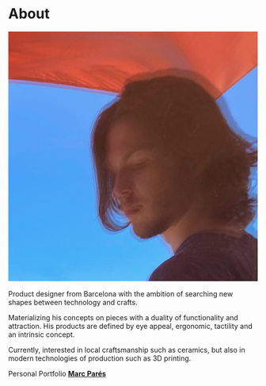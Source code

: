 # About

![](../images/mrcprs.jpg)

Product designer from Barcelona with the ambition of searching new shapes between technology and crafts.

Materializing his concepts on pieces with a duality of functionality and attraction. His products are defined by eye appeal, ergonomic, tactility and an intrinsic concept.

Currently, interested in local craftsmanship such as ceramics, but also in modern technologies of production such as 3D printing.



Personal Portfolio **[Marc Parés](https://paresmarc.com/)**
